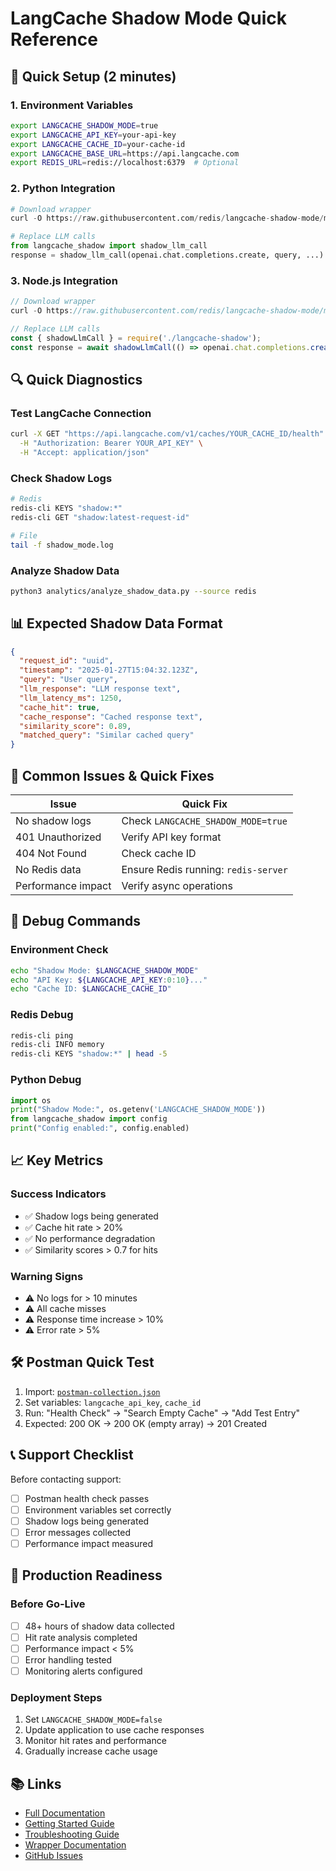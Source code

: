 # LangCache Shadow Mode Quick Reference

## 🚀 Quick Setup (2 minutes)

### 1. Environment Variables
```bash
export LANGCACHE_SHADOW_MODE=true
export LANGCACHE_API_KEY=your-api-key
export LANGCACHE_CACHE_ID=your-cache-id
export LANGCACHE_BASE_URL=https://api.langcache.com
export REDIS_URL=redis://localhost:6379  # Optional
```

### 2. Python Integration
```python
# Download wrapper
curl -O https://raw.githubusercontent.com/redis/langcache-shadow-mode/main/wrappers/python/langcache_shadow.py

# Replace LLM calls
from langcache_shadow import shadow_llm_call
response = shadow_llm_call(openai.chat.completions.create, query, ...)
```

### 3. Node.js Integration
```javascript
// Download wrapper
curl -O https://raw.githubusercontent.com/redis/langcache-shadow-mode/main/wrappers/nodejs/langcache-shadow.js

// Replace LLM calls
const { shadowLlmCall } = require('./langcache-shadow');
const response = await shadowLlmCall(() => openai.chat.completions.create(...), query);
```

## 🔍 Quick Diagnostics

### Test LangCache Connection
```bash
curl -X GET "https://api.langcache.com/v1/caches/YOUR_CACHE_ID/health" \
  -H "Authorization: Bearer YOUR_API_KEY" \
  -H "Accept: application/json"
```

### Check Shadow Logs
```bash
# Redis
redis-cli KEYS "shadow:*"
redis-cli GET "shadow:latest-request-id"

# File
tail -f shadow_mode.log
```

### Analyze Shadow Data
```bash
python3 analytics/analyze_shadow_data.py --source redis
```

## 📊 Expected Shadow Data Format

```json
{
  "request_id": "uuid",
  "timestamp": "2025-01-27T15:04:32.123Z",
  "query": "User query",
  "llm_response": "LLM response text",
  "llm_latency_ms": 1250,
  "cache_hit": true,
  "cache_response": "Cached response text",
  "similarity_score": 0.89,
  "matched_query": "Similar cached query"
}
```

## 🚨 Common Issues & Quick Fixes

| Issue | Quick Fix |
|-------|-----------|
| No shadow logs | Check `LANGCACHE_SHADOW_MODE=true` |
| 401 Unauthorized | Verify API key format |
| 404 Not Found | Check cache ID |
| No Redis data | Ensure Redis running: `redis-server` |
| Performance impact | Verify async operations |

## 🔧 Debug Commands

### Environment Check
```bash
echo "Shadow Mode: $LANGCACHE_SHADOW_MODE"
echo "API Key: ${LANGCACHE_API_KEY:0:10}..." 
echo "Cache ID: $LANGCACHE_CACHE_ID"
```

### Redis Debug
```bash
redis-cli ping
redis-cli INFO memory
redis-cli KEYS "shadow:*" | head -5
```

### Python Debug
```python
import os
print("Shadow Mode:", os.getenv('LANGCACHE_SHADOW_MODE'))
from langcache_shadow import config
print("Config enabled:", config.enabled)
```

## 📈 Key Metrics

### Success Indicators
- ✅ Shadow logs being generated
- ✅ Cache hit rate > 20%
- ✅ No performance degradation
- ✅ Similarity scores > 0.7 for hits

### Warning Signs
- ⚠️ No logs for > 10 minutes
- ⚠️ All cache misses
- ⚠️ Response time increase > 10%
- ⚠️ Error rate > 5%

## 🛠️ Postman Quick Test

1. Import: [`postman-collection.json`](postman-collection.json)
2. Set variables: `langcache_api_key`, `cache_id`
3. Run: "Health Check" → "Search Empty Cache" → "Add Test Entry"
4. Expected: 200 OK → 200 OK (empty array) → 201 Created

## 📞 Support Checklist

Before contacting support:
- [ ] Postman health check passes
- [ ] Environment variables set correctly  
- [ ] Shadow logs being generated
- [ ] Error messages collected
- [ ] Performance impact measured

## 🎯 Production Readiness

### Before Go-Live
- [ ] 48+ hours of shadow data collected
- [ ] Hit rate analysis completed
- [ ] Performance impact < 5%
- [ ] Error handling tested
- [ ] Monitoring alerts configured

### Deployment Steps
1. Set `LANGCACHE_SHADOW_MODE=false`
2. Update application to use cache responses
3. Monitor hit rates and performance
4. Gradually increase cache usage

## 📚 Links

- [Full Documentation](../README.md)
- [Getting Started Guide](getting-started.md)
- [Troubleshooting Guide](troubleshooting.md)
- [Wrapper Documentation](../wrappers/README.md)
- [GitHub Issues](https://github.com/redis/langcache-shadow-mode/issues)

